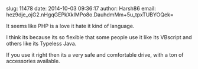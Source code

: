 slug:    11478
date:    2014-10-03 09:36:17
author:  Harsh86
email:   hez9dje_ojG2.nHgqGEPkXkIMPo8o.DauhdmMm+5u_tpxTUBYOQek=

It seems like PHP is a love it hate it kind of language.

I think its because its so flexible that some people use it like its
VBscript and others like its Typeless Java.

If you use it right then its a very safe and comfortable drive, with a
ton of accessories available.
